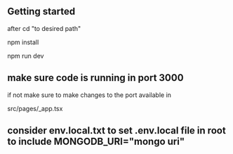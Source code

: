 ## Getting started
after cd "to desired path"

npm install

npm run dev

## make sure code is running  in port 3000

if not make sure to make changes to the port available in

src/pages/_app.tsx


## consider env.local.txt  to set .env.local file in root to include MONGODB_URI="mongo uri" 
